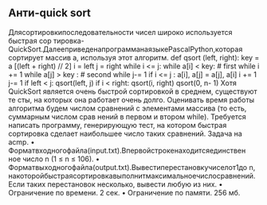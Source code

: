 ## Анти-quick sort
 Длясортировкипоследовательности чисел широко используется быстрая сор
тировка- QuickSort.ДалееприведенапрограмманаязыкеPascalPython,которая
 сортирует массив a, используя этот алгоритм.
 def qsort (left, right):
 key = a [(left + right) // 2]
 i = left
 j = right
 while i <= j:
 while a[i] < key: # first while
 i += 1
 while a[j] > key : # second while
 j-= 1
 if i <= j :
 a[i], a[j] = a[j], a[i]
 i += 1
 j-= 1
 if left < j:
 qsort(left, j)
 if i < right:
 qsort(i, right)
 qsort(0, n- 1)
 Хотя QuickSort является очень быстрой сортировкой в среднем, существуют те
сты, на которых она работает очень долго. Оценивать время работы алгоритма
 будем числом сравнений с элементами массива (то есть, суммарным числом срав
нений в первом и втором while). Требуется написать программу, генерирующую
 тест, на котором быстрая сортировка сделает наибольшее число таких сравнений.
 Задача на acmp.
 • Форматвходногофайла(input.txt).Впервойстрокенаходитсяединствен
ное число n (1 ≤ n ≤ 106).
 • Форматвыходногофайла(output.txt).Вывестиперестановкучиселот1до
 n, накоторойбыстраясортировкавыполнитмаксимальноечислосравнений.
 Если таких перестановок несколько, вывести любую из них.
 • Ограничение по времени. 2 сек.
 • Ограничение по памяти. 256 мб.